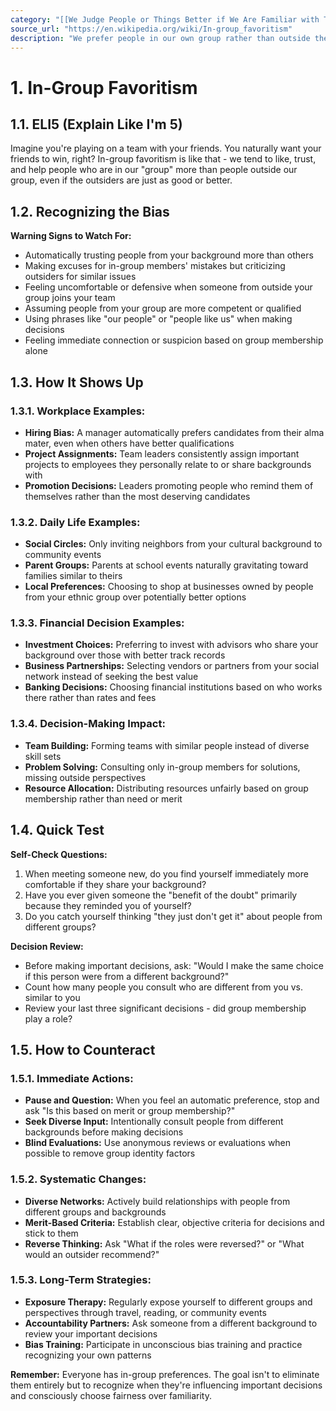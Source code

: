 ```yaml
---
category: "[[We Judge People or Things Better if We Are Familiar with Them]]"
source_url: "https://en.wikipedia.org/wiki/In-group_favoritism"
description: "We prefer people in our own group rather than outside the group."
---
```


# 1. In-Group Favoritism

## 1.1. ELI5 (Explain Like I'm 5)

Imagine you're playing on a team with your friends. You naturally want your friends to win, right? In-group favoritism is like that - we tend to like, trust, and help people who are in our "group" more than people outside our group, even if the outsiders are just as good or better.

## 1.2. Recognizing the Bias

**Warning Signs to Watch For:**
- Automatically trusting people from your background more than others
- Making excuses for in-group members' mistakes but criticizing outsiders for similar issues
- Feeling uncomfortable or defensive when someone from outside your group joins your team
- Assuming people from your group are more competent or qualified
- Using phrases like "our people" or "people like us" when making decisions
- Feeling immediate connection or suspicion based on group membership alone

## 1.3. How It Shows Up

### 1.3.1. **Workplace Examples:**

- **Hiring Bias:** A manager automatically prefers candidates from their alma mater, even when others have better qualifications
- **Project Assignments:** Team leaders consistently assign important projects to employees they personally relate to or share backgrounds with
- **Promotion Decisions:** Leaders promoting people who remind them of themselves rather than the most deserving candidates

### 1.3.2. **Daily Life Examples:**

- **Social Circles:** Only inviting neighbors from your cultural background to community events
- **Parent Groups:** Parents at school events naturally gravitating toward families similar to theirs
- **Local Preferences:** Choosing to shop at businesses owned by people from your ethnic group over potentially better options

### 1.3.3. **Financial Decision Examples:**

- **Investment Choices:** Preferring to invest with advisors who share your background over those with better track records
- **Business Partnerships:** Selecting vendors or partners from your social network instead of seeking the best value
- **Banking Decisions:** Choosing financial institutions based on who works there rather than rates and fees

### 1.3.4. **Decision-Making Impact:**

- **Team Building:** Forming teams with similar people instead of diverse skill sets
- **Problem Solving:** Consulting only in-group members for solutions, missing outside perspectives
- **Resource Allocation:** Distributing resources unfairly based on group membership rather than need or merit

## 1.4. Quick Test

**Self-Check Questions:**
1. When meeting someone new, do you find yourself immediately more comfortable if they share your background?
2. Have you ever given someone the "benefit of the doubt" primarily because they reminded you of yourself?
3. Do you catch yourself thinking "they just don't get it" about people from different groups?

**Decision Review:**
- Before making important decisions, ask: "Would I make the same choice if this person were from a different background?"
- Count how many people you consult who are different from you vs. similar to you
- Review your last three significant decisions - did group membership play a role?

## 1.5. How to Counteract

### 1.5.1. **Immediate Actions:**

- **Pause and Question:** When you feel an automatic preference, stop and ask "Is this based on merit or group membership?"
- **Seek Diverse Input:** Intentionally consult people from different backgrounds before making decisions
- **Blind Evaluations:** Use anonymous reviews or evaluations when possible to remove group identity factors

### 1.5.2. **Systematic Changes:**

- **Diverse Networks:** Actively build relationships with people from different groups and backgrounds
- **Merit-Based Criteria:** Establish clear, objective criteria for decisions and stick to them
- **Reverse Thinking:** Ask "What if the roles were reversed?" or "What would an outsider recommend?"

### 1.5.3. **Long-Term Strategies:**

- **Exposure Therapy:** Regularly expose yourself to different groups and perspectives through travel, reading, or community events
- **Accountability Partners:** Ask someone from a different background to review your important decisions
- **Bias Training:** Participate in unconscious bias training and practice recognizing your own patterns

**Remember:** Everyone has in-group preferences. The goal isn't to eliminate them entirely but to recognize when they're influencing important decisions and consciously choose fairness over familiarity.
